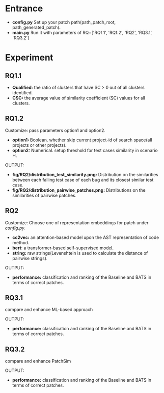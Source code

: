 # Entrance
* **config.py** Set up your patch path(path_patch_root, path_generated_patch).  
* **main.py** Run it with parameters of RQ=['RQ1.1', 'RQ1.2', 'RQ2', 'RQ3.1', 'RQ3.2']

# Experiment


## RQ1.1
* **Qualified:** the ratio of clusters that have SC > 0 out of all clusters identified.
* **CSC:** the average value of similarity coefficient (SC) values for all clusters.

## RQ1.2

Customize: pass parameters option1 and option2.
* **option1:** Boolean. whether skip current project-id of search space(all projects or other projects).
* **option2:** Numerical. setup threshold for test cases similarity in scenario H.

OUTPUT: 
* **fig/RQ2/distribution_test_similarity.png:** Distribution on the similarities between each failing test case of each bug and its closest similar test case.
* **fig/RQ2/distribution_pairwise_patches.png:** Distributions on the similarities of pairwise patches.

## RQ2

Customize: Choose one of representation embeddings for patch under *config.py*.
* **cc2vec:** an attention-based model upon the AST representation of code method.
* **bert:** a transformer-based self-supervised model.
* **string:** raw strings(Levenshtein is used to calculate the distance of pairwise strings).

OUTPUT:
* **performance:** classification and ranking of the Baseline and BATS in terms of correct patches. 

## RQ3.1

compare and enhance ML-based approach

OUTPUT:
* **performance:** classification and ranking of the Baseline and BATS in terms of correct patches. 

## RQ3.2

compare and enhance PatchSim

OUTPUT:
* **performance:** classification and ranking of the Baseline and BATS in terms of correct patches. 